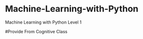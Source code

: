 # Machine-Learning-with-Python
Machine Learning with Python Level 1

#Provide From Cognitive Class

